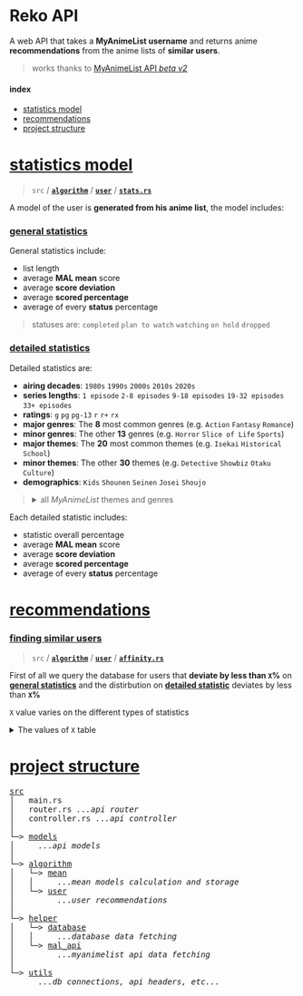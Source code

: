 # Reko API
A web API that takes a **MyAnimeList username** and returns anime **recommendations** from the anime lists of **similar users**.

> works thanks to [MyAnimeList API *beta v2*](https://myanimelist.net/apiconfig/references/api/v2)

#### index
* [statistics model](#statistics-model)
* [recommendations](#recommendations)
* [project structure](#project-structure)

# [statistics model](#statistics-model)
> `src` / [**`algorithm`**](src/algorithm) / [**`user`**](src/algorithm/user) / [**`stats.rs`**](src/algorithm/user/stats.rs)

A model of the user is **generated from his anime list**, the model includes:

### [general statistics](#general-statistics)

General statistics include:
* list length
* average **MAL mean** score
* average **score deviation**
* average **scored percentage**
* average of every **status** percentage

> statuses are: `completed` `plan to watch` `watching` `on hold` `dropped`

### [detailed statistics](#detailed-statistics)

Detailed statistics are:
* **airing decades**: `1980s` `1990s` `2000s` `2010s` `2020s`
* **series lengths**: `1 episode` `2-8 episodes` `9-18 episodes` `19-32 episodes` `33+ episodes`
* **ratings**: `g` `pg` `pg-13` `r` `r+` `rx`
* **major genres**: The **8** most common genres (e.g. `Action` `Fantasy` `Romance`)
* **minor genres**: The other **13** genres (e.g. `Horror` `Slice of Life` `Sports`)
* **major themes**: The **20** most common themes (e.g. `Isekai` `Historical` `School`)
* **minor themes**: The other **30** themes (e.g. `Detective` `Showbiz` `Otaku Culture`)
* **demographics**: `Kids` `Shounen` `Seinen` `Josei` `Shoujo`

<blockquote><details><summary>all <i>MyAnimeList</i> themes and genres</summary>

#### MAJOR Genres
[**`Action`**](https://myanimelist.net/anime/genre/1) [**`Adventure`**](https://myanimelist.net/anime/genre/2) [**`Comedy`**](https://myanimelist.net/anime/genre/4) [**`Drama`**](https://myanimelist.net/anime/genre/8) [**`Fantasy`**](https://myanimelist.net/anime/genre/10) [**`Romance`**](https://myanimelist.net/anime/genre/22) [**`Sci Fi`**](https://myanimelist.net/anime/genre/24) [**`Supernatural`**](https://myanimelist.net/anime/genre/37)

#### minor Genres
[**`Avant Garde`**](https://myanimelist.net/anime/genre/5) [**`Award Winning`**](https://myanimelist.net/anime/genre/46) [**`Boys Love`**](https://myanimelist.net/anime/genre/28) [**`Girls Love`**](https://myanimelist.net/anime/genre/26) [**`Gourmet`**](https://myanimelist.net/anime/genre/47) [**`Horror`**](https://myanimelist.net/anime/genre/14) [**`Mystery`**](https://myanimelist.net/anime/genre/7) [**`Slice of Life`**](https://myanimelist.net/anime/genre/36) [**`Sports`**](https://myanimelist.net/anime/genre/30) [**`Suspense`**](https://myanimelist.net/anime/genre/41) [**`Ecchi`**](https://myanimelist.net/anime/genre/9) [**`Erotica`**](https://myanimelist.net/anime/genre/49) [**`Hentai`**](https://myanimelist.net/anime/genre/12) 

#### MAJOR Themes
[**`Adult Cast`**](https://myanimelist.net/anime/genre/50) [**`Gag Humor`**](https://myanimelist.net/anime/genre/57) [**`Gore`**](https://myanimelist.net/anime/genre/58) [**`Harem`**](https://myanimelist.net/anime/genre/35) [**`Historical`**](https://myanimelist.net/anime/genre/13) [**`Isekai`**](https://myanimelist.net/anime/genre/62) [**`Iyashikei`**](https://myanimelist.net/anime/genre/63) [**`Love Polygon`**](https://myanimelist.net/anime/genre/64) [**`Martial Arts`**](https://myanimelist.net/anime/genre/17) [**`Mecha`**](https://myanimelist.net/anime/genre/18) [**`Military`**](https://myanimelist.net/anime/genre/38) [**`Music`**](https://myanimelist.net/anime/genre/19) [**`Mythology`**](https://myanimelist.net/anime/genre/6) [**`Parody`**](https://myanimelist.net/anime/genre/20) [**`Psychological`**](https://myanimelist.net/anime/genre/40) [**`School`**](https://myanimelist.net/anime/genre/23) [**`Super Power`**](https://myanimelist.net/anime/genre/31) [**`Survival`**](https://myanimelist.net/anime/genre/76) [**`Time Travel`**](https://myanimelist.net/anime/genre/78) [**`Vampire`**](https://myanimelist.net/anime/genre/32)   

#### minor Themes
[**`Anthropomorphic`**](https://myanimelist.net/anime/genre/51) [**`CGDCT`**](https://myanimelist.net/anime/genre/52) [**`Childcare`**](https://myanimelist.net/anime/genre/53) [**`Combat Sports`**](https://myanimelist.net/anime/genre/54) [**`Crossdressing`**](https://myanimelist.net/anime/genre/81) [**`Delinquents`**](https://myanimelist.net/anime/genre/55) [**`Detective`**](https://myanimelist.net/anime/genre/39) [**`Educational`**](https://myanimelist.net/anime/genre/56) [**`High Stakes Game`**](https://myanimelist.net/anime/genre/59) [**`Idols Female`**](https://myanimelist.net/anime/genre/60) [**`Idols Male`**](https://myanimelist.net/anime/genre/61) [**`Magical Sex Shift`**](https://myanimelist.net/anime/genre/65) [**`Mahou Shoujo`**](https://myanimelist.net/anime/genre/66) [**`Medical`**](https://myanimelist.net/anime/genre/67) [**`Organized Crime`**](https://myanimelist.net/anime/genre/68) [**`Otaku Culture`**](https://myanimelist.net/anime/genre/69) [**`Performing Arts`**](https://myanimelist.net/anime/genre/70) [**`Pets`**](https://myanimelist.net/anime/genre/71) [**`Racing`**](https://myanimelist.net/anime/genre/3) [**`Reincarnation`**](https://myanimelist.net/anime/genre/72) [**`Reverse Harem`**](https://myanimelist.net/anime/genre/73) [**`Romantic Subtext`**](https://myanimelist.net/anime/genre/74) [**`Samurai`**](https://myanimelist.net/anime/genre/21) [**`Showbiz`**](https://myanimelist.net/anime/genre/75) [**`Space`**](https://myanimelist.net/anime/genre/29) [**`Strategy Game`**](https://myanimelist.net/anime/genre/11) [**`Team Sports`**](https://myanimelist.net/anime/genre/77) [**`Video Game`**](https://myanimelist.net/anime/genre/79) [**`Visual Arts`**](https://myanimelist.net/anime/genre/80) [**`Workplace`**](https://myanimelist.net/anime/genre/48) 

<br>

*buttons link to respective MyAnimeList genre/theme page*
</details></blockquote>


Each detailed statistic includes:
* statistic overall percentage
* average **MAL mean** score
* average **score deviation**
* average **scored percentage**
* average of every **status** percentage

# [recommendations](#recommendations)

### [finding similar users](#finding-similar-users)
> `src` / [**`algorithm`**](src/algorithm) / [**`user`**](src/algorithm/user) / [**`affinity.rs`**](src/algorithm/user/affinity.rs)

First of all we query the database for users that **deviate by less than `X`%** on **[general statistics](#general-statistics)** and the distirbution on **[detailed statistic](#detailed-statistics)** deviates by less than **`X`%**

`X` value varies on the different types of statistics
<details><summary>The values of <code>X</code> table</summary>

| value of `X`   | perc | mean score | score dev | scored perc | completed | plan to watch | watching | on hold | dropped |
|----------------|------|------------|-----------|-------------|-----------|---------------|----------|---------|---------|
| general        |      | 1c         | 2c        | 2c          | 2c        | 3c            | 3c       | 3c      | 3c      |
| airing decades | 2c   | 2c         | 4c        | 4c          | 6c        | 8c            | 8c       | 8c      | 6c      |
| series length  | 2c   | 2c         | 4c        | 4c          | 6c        | 8c            | 8c       | 8c      | 6c      |
| ratings        | 2c   | 2c         | 4c        | 4c          | 6c        | 8c            | 8c       | 8c      | 6c      |
| major genres   | 2c   | 2c         | 4c        | 4c          | 6c        | 8c            | 8c       | 8c      | 6c      |
| minor genres   | 2c   | 2c         | 4c        | 4c          | 6c        | 8c            | 8c       | 8c      | 6c      |
| major themes   | 2c   | 2c         | 4c        | 4c          | 6c        | 8c            | 8c       | 8c      | 6c      |
| minor themes   | 2c   | 2c         | 4c        | 4c          | 6c        | 8c            | 8c       | 8c      | 6c      |
| demographics   | 2c   | 2c         | 4c        | 4c          | 6c        | 8c            | 8c       | 8c      | 6c      |

with **`c`** = **250,000** / **number of users** in the database
</details>

# [project structure](#project-structure)

<pre>
<a href="src/">src</a>
│   main.rs
│   router.rs <i>...api router</i>
│   controller.rs <i>...api controller</i>
│
└─> <a href="src/models">models</a>
│     <i>...api models</i>
│
└─> <a href="src/algorithm">algorithm</a>
│   └─> <a href="src/algorithm/mean">mean</a>
│   │     <i>...mean models calculation and storage</i>
│   └─> <a href="src/algorithm/user">user</a>
│         <i>...user recommendations</i>
│
└─> <a href="src/helper">helper</a>
│   └─> <a href="src/helper/database">database</a>
│   │     <i>...database data fetching</i>
│   └─> <a href="src/helper/mal_api">mal_api</a>
│         <i>...myanimelist api data fetching</i>
│
└─> <a href="src/utils">utils</a>
      <i>...db connections, api headers, etc...</i>
</pre>
